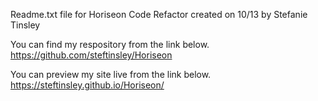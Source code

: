 Readme.txt file for Horiseon Code Refactor created on 10/13 by Stefanie Tinsley


You can find my respository from the link below.
https://github.com/steftinsley/Horiseon

You can preview my site live from the link below.
https://steftinsley.github.io/Horiseon/




